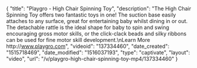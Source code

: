 {
    "title": "Playgro - High Chair Spinning Toy",
    "description": "The High Chair Spinning Toy offers two fantastic toys in one! The suction base easily attaches to any surface, great for entertaining baby whilst dining in or out. The detachable rattle is the ideal shape for baby to spin and swing encouraging gross motor skills, or the click-clack beads and silky ribbons can be used for fine motor skill development.\nLearn More http:\/\/www.playgro.com",
    "videoid": "137334460",
    "date_created": "1515718469",
    "date_modified": "1516037193",
    "type": "captivate",
    "layout": "video",
    "url": "\/v\/playgro-high-chair-spinning-toy-mp4\/137334460"
}